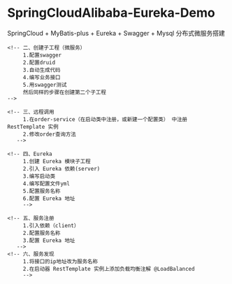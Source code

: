 # SpringCloudAlibaba-Eureka-Demo
SpringCloud + MyBatis-plus + Eureka + Swagger + Mysql 分布式微服务搭建
<!-- 一、创建父工程
         1.新建了maven项目
         2.引入父依赖
         3.引入springCloudAlibaba 依赖，从官网复制
         4.引入mysql驱动依赖
         5.引入mybatis-plus依赖
         6.引入lombok依赖
         7.引入druid依赖
         8.引入mybatis-plus代码生成器依赖
      -->
    <!-- 二、创建子工程（微服务）
         1.配置swagger
         2.配置druid
         3.自动生成代码
         4.编写业务接口
         5.用swagger测试
         然后同样的步骤在创建第二个子工程
    -->

    <!-- 三、远程调用
         1.在order-service（在启动类中注册，或新建一个配置类） 中注册 RestTemplate 实例
         2.修改order查询方法
       -->

    <!-- 四、Eureka
         1.创建 Eureka 模块子工程
         2.引入 Eureka 依赖(server)
         3.编写启动类
         4.编写配置文件yml
         5.配置服务名称
         6.配置 Eureka 地址
         -->

    <!-- 五、服务注册
         1.引入依赖（client）
         2.配置服务名称
         3.配置 Eureka 地址
       -->
    <!-- 六、服务发现
         1.将接口的ip地址改为服务名称
         2.在启动器 RestTemplate 实例上添加负载均衡注解 @LoadBalanced
         -->